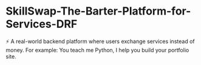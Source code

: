 # SkillSwap-The-Barter-Platform-for-Services-DRF
⚡ A real-world backend platform where users exchange services instead of money. For example: You teach me Python, I help you build your portfolio site.
